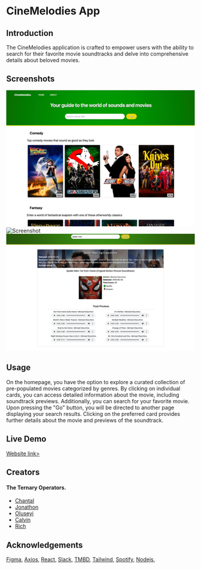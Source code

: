 # CineMelodies App

## Introduction
The CineMelodies application is crafted to empower users with the ability to search for their favorite movie soundtracks and delve into comprehensive details about beloved movies.



## Screenshots
![Screenshot](./cinemelodies/Images/Screenshot%201.png)
![Screenshot](./cinemelodies/Images/screenshot%203.png)
![Screenshot](./cinemelodies/Images/Screenshot4.png)


## Usage 
On the homepage, you have the option to explore a curated collection of pre-populated movies categorized by genres. By clicking on individual cards, you can access detailed information about the movie, including soundtrack previews. Additionally, you can search for your favorite movie. Upon pressing the "Go" button, you will be directed to another page displaying your search results. Clicking on the preferred card provides further details about the movie and previews of the soundtrack.


## Live Demo
[Website link>](https://cinemelodies.netlify.app/)


## Creators

  #### The Ternary Operators.
- [Chantal](https://github.com/chantalcassinijones)
- [Jonathon](https://github.com/jonathon10k)
- [Oluseyi](https://github.com/seyiturbo)
- [Calvin](https://github.com/calvin-manu)
- [Rich](https://github.com/Rich90U)


## Acknowledgements

[Figma](https://www.figma.com),
[Axios](https://axios-http.com/docs/intro),
[React](https://react.dev/),
[Slack](https://slack.com/intl/en-gb),
[TMBD](https://www.themoviedb.org/?language=en-GB),
[Tailwind](https://tailwindcss.com/),
[Spotify](https://developer.spotify.com/documentation/web-api),
[Nodejs](https://nodejs.org/en),





